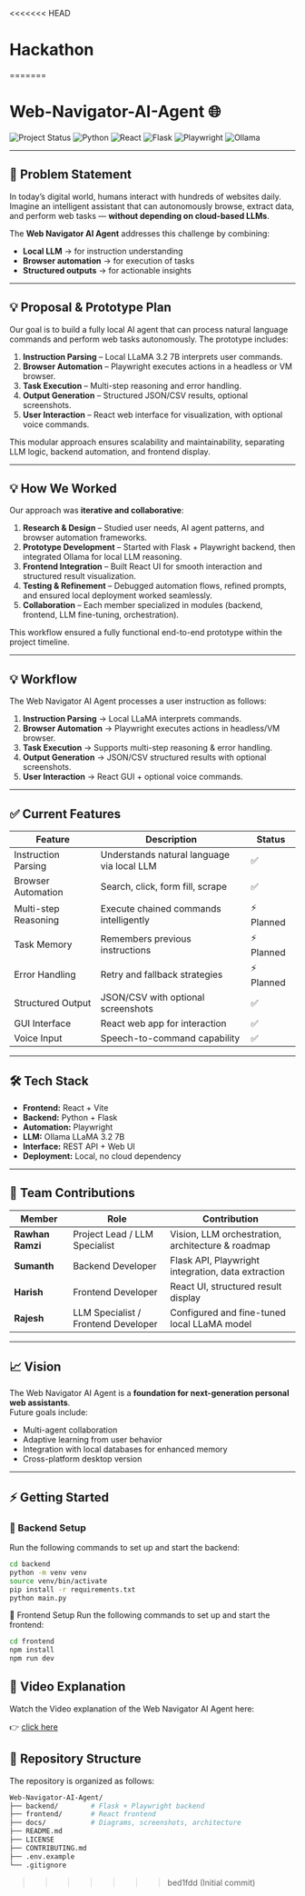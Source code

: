 <<<<<<< HEAD
# Hackathon
=======

# Web-Navigator-AI-Agent 🌐

![Project Status](https://img.shields.io/badge/status-Prototype-blue)
![Python](https://img.shields.io/badge/Python-3.11-blue)
![React](https://img.shields.io/badge/React-18-blue)
![Flask](https://img.shields.io/badge/Flask-2.3-blue)
![Playwright](https://img.shields.io/badge/Playwright-Automation-blue)
![Ollama](https://img.shields.io/badge/LLM-Ollama-blue)

---


## 📌 Problem Statement
In today’s digital world, humans interact with hundreds of websites daily. Imagine an intelligent assistant that can autonomously browse, extract data, and perform web tasks — **without depending on cloud-based LLMs**.

The **Web Navigator AI Agent** addresses this challenge by combining:  
- **Local LLM** → for instruction understanding  
- **Browser automation** → for execution of tasks  
- **Structured outputs** → for actionable insights  

---

## 💡 Proposal & Prototype Plan
Our goal is to build a fully local AI agent that can process natural language commands and perform web tasks autonomously. The prototype includes:  

1. **Instruction Parsing** – Local LLaMA 3.2 7B interprets user commands.  
2. **Browser Automation** – Playwright executes actions in a headless or VM browser.  
3. **Task Execution** – Multi-step reasoning and error handling.  
4. **Output Generation** – Structured JSON/CSV results, optional screenshots.  
5. **User Interaction** – React web interface for visualization, with optional voice commands.  

This modular approach ensures scalability and maintainability, separating LLM logic, backend automation, and frontend display.

---

## 💡 How We Worked
Our approach was **iterative and collaborative**:

1. **Research & Design** – Studied user needs, AI agent patterns, and browser automation frameworks.  
2. **Prototype Development** – Started with Flask + Playwright backend, then integrated Ollama for local LLM reasoning.  
3. **Frontend Integration** – Built React UI for smooth interaction and structured result visualization.  
4. **Testing & Refinement** – Debugged automation flows, refined prompts, and ensured local deployment worked seamlessly.  
5. **Collaboration** – Each member specialized in modules (backend, frontend, LLM fine-tuning, orchestration).  

This workflow ensured a fully functional end-to-end prototype within the project timeline.

---

## 💡 Workflow
The Web Navigator AI Agent processes a user instruction as follows:  

1. **Instruction Parsing** → Local LLaMA interprets commands.  
2. **Browser Automation** → Playwright executes actions in headless/VM browser.  
3. **Task Execution** → Supports multi-step reasoning & error handling.  
4. **Output Generation** → JSON/CSV structured results with optional screenshots.  
5. **User Interaction** → React GUI + optional voice commands.  

---

## ✅ Current Features

| Feature              | Description                               | Status |
|----------------------|-------------------------------------------|--------|
| Instruction Parsing   | Understands natural language via local LLM | ✅ |
| Browser Automation    | Search, click, form fill, scrape          | ✅ |
| Multi-step Reasoning  | Execute chained commands intelligently    | ⚡ Planned |
| Task Memory           | Remembers previous instructions           | ⚡ Planned |
| Error Handling        | Retry and fallback strategies             | ⚡ Planned |
| Structured Output     | JSON/CSV with optional screenshots        | ✅ |
| GUI Interface         | React web app for interaction             | ✅ |
| Voice Input           | Speech-to-command capability              | ✅ |

---

## 🛠 Tech Stack

- **Frontend:** React + Vite  
- **Backend:** Python + Flask  
- **Automation:** Playwright  
- **LLM:** Ollama LLaMA 3.2 7B  
- **Interface:** REST API + Web UI  
- **Deployment:** Local, no cloud dependency  

---

## 👥 Team Contributions

| Member        | Role              | Contribution |
|---------------|------------------|--------------|
| **Rawhan Ramzi** | Project Lead / LLM Specialist  | Vision, LLM orchestration, architecture & roadmap |
| **Sumanth**      | Backend Developer | Flask API, Playwright integration, data extraction |
| **Harish**       | Frontend Developer | React UI, structured result display |
| **Rajesh**       | LLM Specialist  / Frontend Developer | Configured and fine-tuned local LLaMA model |

---

## 📈 Vision
The Web Navigator AI Agent is a **foundation for next-generation personal web assistants**.  
Future goals include:  
- Multi-agent collaboration  
- Adaptive learning from user behavior  
- Integration with local databases for enhanced memory  
- Cross-platform desktop version  

---

## ⚡ Getting Started

### 🔧 Backend Setup
Run the following commands to set up and start the backend:

```bash
cd backend
python -m venv venv
source venv/bin/activate
pip install -r requirements.txt
python main.py
```
🎨 Frontend Setup
Run the following commands to set up and start the frontend:
```bash
cd frontend
npm install
npm run dev
```

## 🎥 Video Explanation

Watch the Video explanation of the Web Navigator AI Agent here:

👉 [click here](https://drive.google.com/file/d/1HHtUMJBIXakTRT8gCqP4Ruiy4otmqbES/view?usp=sharing)

## 📂 Repository Structure

The repository is organized as follows:
```bash 
Web-Navigator-AI-Agent/
├── backend/        # Flask + Playwright backend
├── frontend/       # React frontend
├── docs/           # Diagrams, screenshots, architecture
├── README.md
├── LICENSE
├── CONTRIBUTING.md
├── .env.example
└── .gitignore
```

>>>>>>> bed1fdd (Initial commit)
